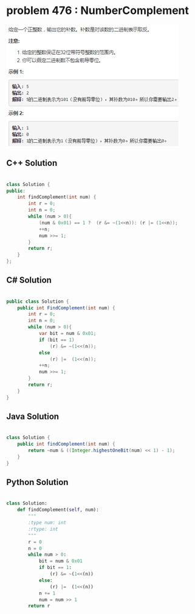 
# problem 476 : NumberComplement

<img src="https://github.com/Peefy/PeefyLeetCode/blob/master/doc/401-500/476.NumberComplement/problem.png"/>

## C++ Solution

```c++

class Solution {
public:
    int findComplement(int num) {
        int r = 0;
        int n = 0;
        while (num > 0){
            (num & 0x01) == 1 ?  (r &= ~(1<<n)): (r |= (1<<n)); 
            ++n;
            num >>= 1;
        }
        return r;
    }
};

```

## C# Solution

```csharp

public class Solution {
    public int FindComplement(int num) {
        int r = 0;
        int n = 0;
        while (num > 0){
            var bit = num & 0x01;
            if (bit == 1)
                (r) &= ~(1<<(n));
            else  
                (r) |=  (1<<(n));
            ++n;
            num >>= 1;
        }
        return r;
    }
}

```

## Java Solution

```java

class Solution {
    public int findComplement(int num) {
        return ~num & ((Integer.highestOneBit(num) << 1) - 1);
    }
}

```

## Python Solution

```python

class Solution:
    def findComplement(self, num):
        """
        :type num: int
        :rtype: int
        """
        r = 0
        n = 0
        while num > 0:
            bit = num & 0x01
            if bit == 1:
                (r) &= ~(1<<(n)) 
            else:  
                (r) |=  (1<<(n))
            n += 1
            num = num >> 1
        return r

```





